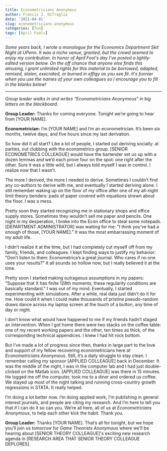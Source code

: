 ```yaml
---
title: Econometricians Anonymous
author: Francis J. DiTraglia
date: '2021-04-01'
slug: econometricians-anonymous
categories: [fun]
tags: [April Fools]
---
```


*Some years back, I wrote a monologue for the Economics Department Skit Night at UPenn. It was a niche venue, granted, but the crowd seemed to enjoy my contribution. In honor of April Fool's day I've posted a lightly-edited version below. On the off chance that anyone else finds this amusing, I grant unlimited rights for this material to be borrowed, adapted, remixed, stolen, execrated, or burned in effigy as you see fit. It's funnier when you use the names of your own colleagues so I encourage you to fill in the blanks below!*

---

*Group leader walks in and writes “Econometricians Anonymous” in big letters on the blackboard.*

**Group Leader:** Thanks for coming everyone. Tonight we’re going to hear from [YOUR NAME].

**Econometrician:** I’m [YOUR NAME] and I’m an econometrician. It’s been six months, twelve days, and five hours since my last derivation.

So how did it all start? Like a lot of people, I started out deriving socially: at parties, out clubbing with the econometrics group. [SENIOR ECONOMETRICS COLLEAGUE] would have the bartender set us up with a dozen lemmas and we’d each prove four on the spot: one right after the other. Sure it was a little wild, but I always told myself I was in control. I realize now that I wasn’t.

The more I derived, the more I needed to derive. Sometimes I couldn’t find any co-authors to derive with me, and eventually I started deriving alone. I still remember waking up on the floor of my office after one of my all-night limit theory benders: pads of paper covered with equations strewn about the floor. I was a mess.

Pretty soon they started recognizing me in stationary shops and office supply stores. Sometimes they wouldn’t sell me paper and pencils. One night in my desperation, I broke into the Econ office to steal some notepads. [DEPARTMENT ADMINISTRATOR] was waiting for me: "I think you’ve had a enough of those, [YOUR NAME]." It was the most embarrassing moment of my adult life.

I didn’t realize it at the time, but I had completely cut myself off from my family, friends, and colleagues. I kept finding ways to justify my behavior: "Don’t listen to them: Econometrica’s a great journal. Who cares if no one uses your results?" It all sounds so hollow now, but I really believed it at the time.

Pretty soon I started making outrageous assumptions in my papers: "Suppose that X has finite 128th moments; these regularity conditions are basically standard." I was out of my mind. Eventually, I started experimenting with simulations. After a while, real data just didn’t do it for me. How could it when I could make thousands of pristine pseudo-random draws dance across my laptop screen at the touch of a button, any time of day or night.

I don’t know what would have happened to me if my friends hadn’t staged an intervention. When I got home there were two stacks on the coffee table: one of my recent working papers and the other, ten times as thick, of the corresponding technical appendices. I knew I had hit rock bottom.

But I’ve made a lot of progress since then, thanks in large part to the love and support of my fellow recovering econometricians here at *Econometricians Anonymous*. Still, it’s a daily struggle to stay clean. I remember calling my sponsor [APPLIED COLLEAGUE] back in December. It was the middle of the night, I was in the computer lab and I had just double-clicked on the Matlab icon. [APPLIED COLLEAGUE] was there in 15 minutes. He logged me off the computer, took me to a diner and ordered us coffee. We stayed up most of the night talking and running cross-country growth regressions in STATA. It really helped. 

I’m doing a lot better now. I’m doing applied work, I’m publishing in general interest journals, and people are citing my research. And I’m here to tell you that if I can do it so can you. We’re all here, all of us at *Econometricians Anonymous*, to help each other kick the habit. Thank you.

**Group Leader:** Thanks [YOUR NAME]. That’s all for tonight, but we hope you’ll join us tomorrow for *Game Theorists Anonymous* where we’ll be hearing about [SENIOR THEORY COLLEAGUE]'s exciting new research agenda in [RESEARCH AREA THAT SENIOR THEORY COLLEAGUE DEPLORES].

